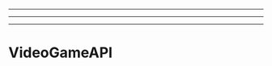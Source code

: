 -----------------------------------------
----------------------------------------------------------------------------------------------------
-------------------------------------------------------
# VideoGameAPI

